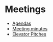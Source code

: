 # Meetings
- [Agendas](agendas.md)
- [Meeting minutes](meetingMinutes.md)
- [Elevator Pitches](elevatorPitches.md)
